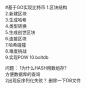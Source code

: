 #基于GO实现比特币
1.区块结构\
2.新建区块\
3.生成哈希\
4.类型转换\
5.生成创世区块\
6.连接区块\
7.哈希碰撞\
8.难度挑战\
9.实现POW
10.boltdb

问题：
1为什么HASH用数组存?   
方便数据库的查询\
2出现反序列化失败？
删除一下DB文件